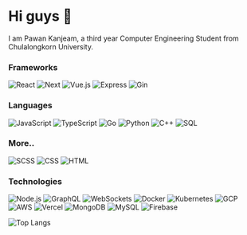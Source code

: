 # Hi guys 👋
I am Pawan Kanjeam, a third year Computer Engineering Student from Chulalongkorn University. 



### Frameworks
![React](https://img.shields.io/badge/react-%2320232a.svg?style=for-the-badge&logo=react&logoColor=%2361DAFB&color=2e3440)
![Next](https://img.shields.io/badge/Next-black?style=for-the-badge&logo=next.js&logoColor=white&color=2e3440)
![Vue.js](https://img.shields.io/badge/Vue.js-4FC08D?style=for-the-badge&logo=vue.js&logoColor=3eb27f&color=2e3440)
![Express](https://img.shields.io/badge/express-%23404d59.svg?style=for-the-badge&logo=express&logoColor=%2361DAFB&color=2e3440)
![Gin](https://img.shields.io/badge/Gin-%2363A35C?style=for-the-badge&logo=go&logoColor=%2300ADD8&color=2e3440)

### Languages
![JavaScript](https://img.shields.io/badge/javascript-%23323330.svg?style=for-the-badge&logo=javascript&logoColor=%23F7DF1E&color=2e3440)
![TypeScript](https://img.shields.io/badge/TypeScript-3178C6?style=for-the-badge&logo=typescript&logoColor=3178C6&color=2e3440)
![Go](https://img.shields.io/badge/Go-00ADD8?style=for-the-badge&logo=go&logoColor=00ADD8&color=2e3440)
![Python](https://img.shields.io/badge/Python-3776AB?style=for-the-badge&logo=python&logoColor=3776AB&color=2e3440)
![C++](https://img.shields.io/badge/C++-00599C?style=for-the-badge&logo=c%2B%2B&logoColor=00599C&color=2e3440)
![SQL](https://img.shields.io/badge/SQL-4479A1?style=for-the-badge&logo=sql&logoColor=4479A1&color=2e3440)


### More..
![SCSS](https://img.shields.io/badge/SCSS-CC6699?style=for-the-badge&logo=sass&logoColor=CC6699&color=2e3440)
![CSS](https://img.shields.io/badge/CSS-1572B6?style=for-the-badge&logo=css3&logoColor=1572B6&color=2e3440)
![HTML](https://img.shields.io/badge/HTML5-E34F26?style=for-the-badge&logo=html5&logoColor=E34F26&color=2e3440)

### Technologies
![Node.js](https://img.shields.io/badge/Node.js-43853D?style=for-the-badge&logo=node.js&logoColor=43853D&color=2e3440)
![GraphQL](https://img.shields.io/badge/GraphQL-E10098?style=for-the-badge&logo=graphql&logoColor=E10098&color=2e3440)
![WebSockets](https://img.shields.io/badge/WebSockets-4F0599?style=for-the-badge&logo=socket.io&logoColor=white&color=2e3440)
![Docker](https://img.shields.io/badge/Docker-2496ED?style=for-the-badge&logo=docker&logoColor=2496ED&color=2e3440)
![Kubernetes](https://img.shields.io/badge/Kubernetes-326ce5?style=for-the-badge&logo=kubernetes&logoColor=326ce5&color=2e3440)
![GCP](https://img.shields.io/badge/Google_Cloud_Platform-4285F4?style=for-the-badge&logo=google-cloud&logoColor=4285F4&color=2e3440)
![AWS](https://img.shields.io/badge/Amazon_Web_Services-232F3E?style=for-the-badge&logo=amazon-aws&logoColor=ff9900)
![Vercel](https://img.shields.io/badge/Vercel-black?style=for-the-badge&logo=vercel&logoColor=white&color=2e3440)
![MongoDB](https://img.shields.io/badge/MongoDB-47A248?style=for-the-badge&logo=mongodb&logoColor=47A248&color=2e3440)
![MySQL](https://img.shields.io/badge/MySQL-4479A1?style=for-the-badge&logo=mysql&logoColor=4479A1&color=2e3440)
![Firebase](https://img.shields.io/badge/Firebase-FFCA28?style=for-the-badge&logo=firebase&logoColor=FFCA28&color=2e3440)




![Top Langs](https://github-readme-stats.vercel.app/api/top-langs/?username=pwanstax&theme=dark&layout=compact&hide=java,verilog)


<!--
**pwanstax/pwanstax** is a ✨ _special_ ✨ repository because its `README.md` (this file) appears on your GitHub profile.

Here are some ideas to get you started:

- 🔭 I’m currently working on ...
- 🌱 I’m currently learning ...
- 👯 I’m looking to collaborate on ...
- 🤔 I’m looking for help with ...
- 💬 Ask me about ...
- 📫 How to reach me: ...
- 😄 Pronouns: ...
- ⚡ Fun fact: ...
-->
